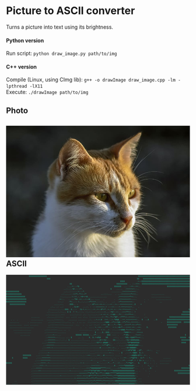 # Picture to ASCII converter
Turns a picture into text using its brightness.  

#### Python version
Run script: `python draw_image.py path/to/img`

#### C++ version
Compile (Linux, using CImg lib): `g++ -o drawImage draw_image.cpp -lm -lpthread -lX11`  
Execute: `./drawImage path/to/img`

Photo
---
![Photo](../.images/cat.jpg)
ASCII
---
![ASCII](../.images/cat-ascii.png)
